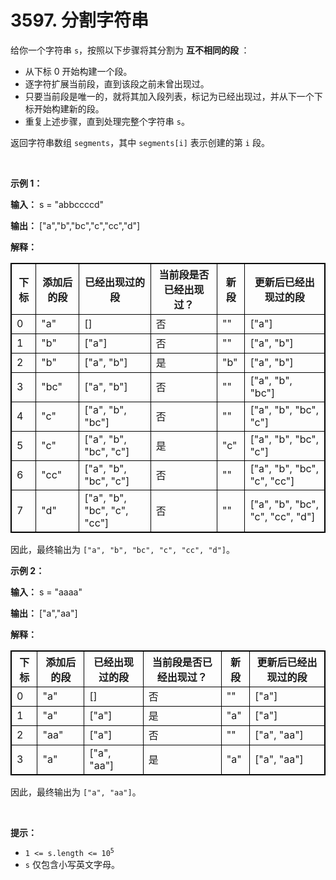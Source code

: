 # 3597. 分割字符串 

<p>给你一个字符串 <code>s</code>，按照以下步骤将其分割为 <strong>互不相同的段&nbsp;</strong>：</p>

<ul>
	<li>从下标&nbsp;0 开始构建一个段。</li>
	<li>逐字符扩展当前段，直到该段之前未曾出现过。</li>
	<li>只要当前段是唯一的，就将其加入段列表，标记为已经出现过，并从下一个下标开始构建新的段。</li>
	<li>重复上述步骤，直到处理完整个字符串 <code>s</code>。</li>
</ul>

<p>返回字符串数组 <code>segments</code>，其中 <code>segments[i]</code> 表示创建的第 <code>i</code> 段。</p>

<p>&nbsp;</p>

<p><strong class="example">示例 1：</strong></p>

<div class="example-block">
<p><strong>输入：</strong> <span class="example-io">s = "abbccccd"</span></p>

<p><strong>输出：</strong> <span class="example-io">["a","b","bc","c","cc","d"]</span></p>

<p><strong>解释：</strong></p>

<table style="border: 1px solid black;">
	<tbody>
		<tr>
			<th style="border: 1px solid black;">下标</th>
			<th style="border: 1px solid black;">添加后的段</th>
			<th style="border: 1px solid black;">已经出现过的段</th>
			<th style="border: 1px solid black;">当前段是否已经出现过？</th>
			<th style="border: 1px solid black;">新段</th>
			<th style="border: 1px solid black;">更新后已经出现过的段</th>
		</tr>
		<tr>
			<td style="border: 1px solid black;">0</td>
			<td style="border: 1px solid black;">"a"</td>
			<td style="border: 1px solid black;">[]</td>
			<td style="border: 1px solid black;">否</td>
			<td style="border: 1px solid black;">""</td>
			<td style="border: 1px solid black;">["a"]</td>
		</tr>
		<tr>
			<td style="border: 1px solid black;">1</td>
			<td style="border: 1px solid black;">"b"</td>
			<td style="border: 1px solid black;">["a"]</td>
			<td style="border: 1px solid black;">否</td>
			<td style="border: 1px solid black;">""</td>
			<td style="border: 1px solid black;">["a", "b"]</td>
		</tr>
		<tr>
			<td style="border: 1px solid black;">2</td>
			<td style="border: 1px solid black;">"b"</td>
			<td style="border: 1px solid black;">["a", "b"]</td>
			<td style="border: 1px solid black;">是</td>
			<td style="border: 1px solid black;">"b"</td>
			<td style="border: 1px solid black;">["a", "b"]</td>
		</tr>
		<tr>
			<td style="border: 1px solid black;">3</td>
			<td style="border: 1px solid black;">"bc"</td>
			<td style="border: 1px solid black;">["a", "b"]</td>
			<td style="border: 1px solid black;">否</td>
			<td style="border: 1px solid black;">""</td>
			<td style="border: 1px solid black;">["a", "b", "bc"]</td>
		</tr>
		<tr>
			<td style="border: 1px solid black;">4</td>
			<td style="border: 1px solid black;">"c"</td>
			<td style="border: 1px solid black;">["a", "b", "bc"]</td>
			<td style="border: 1px solid black;">否</td>
			<td style="border: 1px solid black;">""</td>
			<td style="border: 1px solid black;">["a", "b", "bc", "c"]</td>
		</tr>
		<tr>
			<td style="border: 1px solid black;">5</td>
			<td style="border: 1px solid black;">"c"</td>
			<td style="border: 1px solid black;">["a", "b", "bc", "c"]</td>
			<td style="border: 1px solid black;">是</td>
			<td style="border: 1px solid black;">"c"</td>
			<td style="border: 1px solid black;">["a", "b", "bc", "c"]</td>
		</tr>
		<tr>
			<td style="border: 1px solid black;">6</td>
			<td style="border: 1px solid black;">"cc"</td>
			<td style="border: 1px solid black;">["a", "b", "bc", "c"]</td>
			<td style="border: 1px solid black;">否</td>
			<td style="border: 1px solid black;">""</td>
			<td style="border: 1px solid black;">["a", "b", "bc", "c", "cc"]</td>
		</tr>
		<tr>
			<td style="border: 1px solid black;">7</td>
			<td style="border: 1px solid black;">"d"</td>
			<td style="border: 1px solid black;">["a", "b", "bc", "c", "cc"]</td>
			<td style="border: 1px solid black;">否</td>
			<td style="border: 1px solid black;">""</td>
			<td style="border: 1px solid black;">["a", "b", "bc", "c", "cc", "d"]</td>
		</tr>
	</tbody>
</table>

<p>因此，最终输出为 <code>["a", "b", "bc", "c", "cc", "d"]</code>。</p>
</div>

<p><strong class="example">示例 2：</strong></p>

<div class="example-block">
<p><strong>输入：</strong> <span class="example-io">s = "aaaa"</span></p>

<p><strong>输出：</strong> <span class="example-io">["a","aa"]</span></p>

<p><strong>解释：</strong></p>

<table style="border: 1px solid black;">
	<tbody>
		<tr>
			<th style="border: 1px solid black;">下标</th>
			<th style="border: 1px solid black;">添加后的段</th>
			<th style="border: 1px solid black;">已经出现过的段</th>
			<th style="border: 1px solid black;">当前段是否已经出现过？</th>
			<th style="border: 1px solid black;">新段</th>
			<th style="border: 1px solid black;">更新后已经出现过的段</th>
		</tr>
		<tr>
			<td style="border: 1px solid black;">0</td>
			<td style="border: 1px solid black;">"a"</td>
			<td style="border: 1px solid black;">[]</td>
			<td style="border: 1px solid black;">否</td>
			<td style="border: 1px solid black;">""</td>
			<td style="border: 1px solid black;">["a"]</td>
		</tr>
		<tr>
			<td style="border: 1px solid black;">1</td>
			<td style="border: 1px solid black;">"a"</td>
			<td style="border: 1px solid black;">["a"]</td>
			<td style="border: 1px solid black;">是</td>
			<td style="border: 1px solid black;">"a"</td>
			<td style="border: 1px solid black;">["a"]</td>
		</tr>
		<tr>
			<td style="border: 1px solid black;">2</td>
			<td style="border: 1px solid black;">"aa"</td>
			<td style="border: 1px solid black;">["a"]</td>
			<td style="border: 1px solid black;">否</td>
			<td style="border: 1px solid black;">""</td>
			<td style="border: 1px solid black;">["a", "aa"]</td>
		</tr>
		<tr>
			<td style="border: 1px solid black;">3</td>
			<td style="border: 1px solid black;">"a"</td>
			<td style="border: 1px solid black;">["a", "aa"]</td>
			<td style="border: 1px solid black;">是</td>
			<td style="border: 1px solid black;">"a"</td>
			<td style="border: 1px solid black;">["a", "aa"]</td>
		</tr>
	</tbody>
</table>

<p>因此，最终输出为 <code>["a", "aa"]</code>。</p>
</div>

<p>&nbsp;</p>

<p><strong>提示：</strong></p>

<ul>
	<li><code>1 &lt;= s.length &lt;= 10<sup>5</sup></code></li>
	<li><code>s</code> 仅包含小写英文字母。</li>
</ul>
